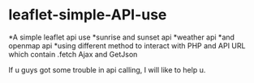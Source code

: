 # leaflet-simple-API-use
*A simple leaflet api use 
*sunrise and sunset api
*weather api
*and openmap api 
*using different method to interact with PHP and API URL which contain .fetch Ajax and GetJson

If u guys got some trouble in api calling, I will like to help u.

